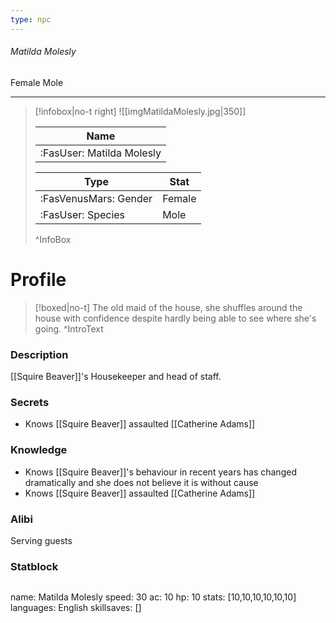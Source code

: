 ```yaml
---
type: npc
---
```


###### Matilda Molesly
<span class="sub2">Female Mole </span>
___

> [!infobox|no-t right]
> ![[imgMatildaMolesly.jpg|350]]
> 
> | Name |
> | :----: |
> | :FasUser: Matilda Molesly | 
> 
> | Type | Stat |
> | ---- | ---- |
> | :FasVenusMars: Gender | Female |
> | :FasUser: Species | Mole |
>^InfoBox

# Profile

> [!boxed|no-t]
> The old maid of the house, she shuffles around the house with confidence despite hardly being able to see where she's going.
>^IntroText

### Description
[[Squire Beaver]]'s Housekeeper and head of staff.

### Secrets
- Knows [[Squire Beaver]] assaulted [[Catherine Adams]]

### Knowledge
- Knows [[Squire Beaver]]'s behaviour in recent years has changed dramatically and she does not believe it is without cause
- Knows [[Squire Beaver]] assaulted [[Catherine Adams]]

### Alibi 
Serving guests

### Statblock
>```statblock
name: Matilda Molesly
speed: 30
ac: 10
hp: 10
stats: [10,10,10,10,10,10]
languages: English
skillsaves: []
